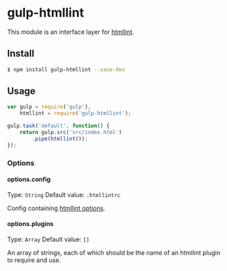 # gulp-htmllint

This module is an interface layer for [htmllint](https://github.com/htmllint/htmllint/).

## Install

```sh
$ npm install gulp-htmllint --save-dev
```

## Usage

```js
var gulp = require('gulp'),
	htmllint = require('gulp-htmllint');

gulp.task('default', function() {
	return gulp.src('src/index.html')
		.pipe(htmllint());
});
```

### Options

#### options.config
Type: `String`
Default value: `.htmllintrc`

Config containing [htmllint options](https://github.com/htmllint/htmllint/wiki/Options).

#### options.plugins
Type: `Array`
Default value: `[]`

An array of strings, each of which should be the name of an htmllint plugin to require and use.
